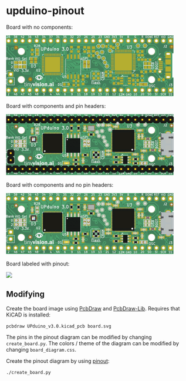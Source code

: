 # upduino-pinout

Board with no components:

![](board_empty.svg)

Board with components and pin headers:

![](board_with_pins.svg)

Board with components and no pin headers:

![](board.svg)

Board labeled with pinout:

![](board_diagram.svg)


## Modifying

Create the board image using [PcbDraw](https://github.com/yaqwsx/PcbDraw) and [PcbDraw-Lib](https://github.com/yaqwsx/PcbDraw-Lib/). Requires that KiCAD is installed:
```
pcbdraw UPduino_v3.0.kicad_pcb board.svg
```

The pins in the pinout diagram can be modified by changing `create_board.py`. The colors / theme of the diagram can be modified by changing `board_diagram.css`.

Create the pinout diagram by using [pinout](https://github.com/j0ono0/pinout):
```
./create_board.py
```
